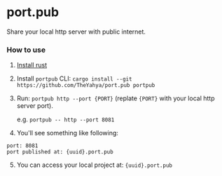 # port.pub
Share your local http server with public internet.

### How to use
1. [Install rust](https://www.rust-lang.org/tools/install)
2. Install `portpub` CLI: `cargo install --git https://github.com/TheYahya/port.pub portpub`
3. Run: `portpub http --port {PORT}` (replate `{PORT}` with your local http server port).

   e.g. `portpub -- http --port 8081`
4. You'll see something like following:
```
port: 8081
port published at: {uuid}.port.pub
```
5. You can access your local project at: `{uuid}.port.pub`

